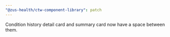 ```yaml
---
"@zus-health/ctw-component-library": patch
---
```


Condition history detail card and summary card now have a space between them.
